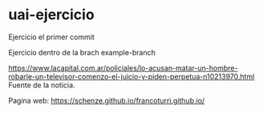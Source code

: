 # uai-ejercicio

Ejercicio el primer commit

Ejercicio dentro de la brach example-branch

https://www.lacapital.com.ar/policiales/lo-acusan-matar-un-hombre-robarle-un-televisor-comenzo-el-juicio-y-piden-perpetua-n10213970.html
Fuente de la noticia.

Pagina web: https://schenze.github.io/francoturri.github.io/
